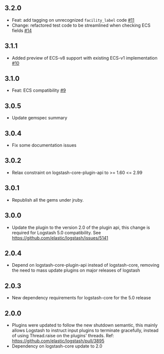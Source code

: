 ## 3.2.0
  - Feat: add tagging on unrecognized `facility_label` code [#11](https://github.com/logstash-plugins/logstash-filter-syslog_pri/pull/11)
  - Change: refactored test code to be streamlined when checking ECS fields [#14](https://github.com/logstash-plugins/logstash-filter-syslog_pri/pull/14)

## 3.1.1
  - Added preview of ECS-v8 support with existing ECS-v1 implementation [#10](https://github.com/logstash-plugins/logstash-filter-syslog_pri/pull/10)

## 3.1.0
  - Feat: ECS compatibility [#9](https://github.com/logstash-plugins/logstash-filter-syslog_pri/pull/9) 

## 3.0.5
  - Update gemspec summary

## 3.0.4
  - Fix some documentation issues

## 3.0.2
  - Relax constraint on logstash-core-plugin-api to >= 1.60 <= 2.99

## 3.0.1
  - Republish all the gems under jruby.

## 3.0.0
  - Update the plugin to the version 2.0 of the plugin api, this change is required for Logstash 5.0 compatibility. See https://github.com/elastic/logstash/issues/5141

## 2.0.4
  - Depend on logstash-core-plugin-api instead of logstash-core, removing the need to mass update plugins on major releases of logstash

## 2.0.3
  - New dependency requirements for logstash-core for the 5.0 release

## 2.0.0
 - Plugins were updated to follow the new shutdown semantic, this mainly allows Logstash to instruct input plugins to terminate gracefully, 
   instead of using Thread.raise on the plugins' threads. Ref: https://github.com/elastic/logstash/pull/3895
 - Dependency on logstash-core update to 2.0
